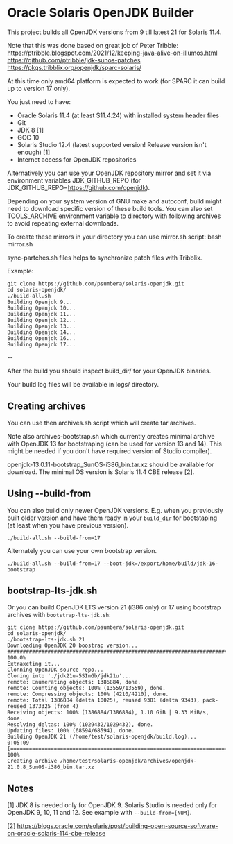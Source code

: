 # Oracle Solaris OpenJDK Builder

This project builds all OpenJDK versions from 9 till latest 21 for Solaris 11.4.

Note that this was done based on great job of Peter Tribble:
https://ptribble.blogspot.com/2021/12/keeping-java-alive-on-illumos.html
https://github.com/ptribble/jdk-sunos-patches
https://pkgs.tribblix.org/openjdk/sparc-solaris/

At this time only amd64 platform is expected to work (for SPARC it can build
up to version 17 only).


You just need to have:
- Oracle Solaris 11.4 (at least S11.4.24) with installed system header files
- Git
- JDK 8 [1]
- GCC 10
- Solaris Studio 12.4 (latest supported version! Release version isn't enough) [1]
- Internet access for OpenJDK repositories

Alternatively you can use your OpenJDK repository mirror and set it via
environment variables JDK_GITHUB_REPO (for JDK_GITHUB_REPO=https://github.com/openjdk).

Depending on your system version of GNU make and autoconf, build might need to
download specific version of these build tools. You can also set TOOLS_ARCHIVE
environment variable to directory with following archives to avoid repeating
external downloads.

To create these mirrors in your directory you can use mirror.sh script:
  bash mirror.sh

sync-partches.sh files helps to synchronize patch files with Tribblix.

Example:

```
git clone https://github.com/psumbera/solaris-openjdk.git
cd solaris-openjdk/
./build-all.sh
Building Openjdk 9...
Building Openjdk 10...
Building Openjdk 11...
Building Openjdk 12...
Building Openjdk 13...
Building Openjdk 14...
Building Openjdk 16...
Building Openjdk 17...
```

--

After the build you should inspect build_dir/ for your OpenJDK binaries.

Your build log files will be available in logs/ directory.

## Creating archives

You can use then archives.sh script which will create tar archives.

Note also archives-bootstrap.sh which currently creates minimal archive
with OpenJDK 13 for bootstraping (can be used for version 13 and 14).
This might be needed if you don't have required version of Studio
compiler).

openjdk-13.0.11-bootstrap_SunOS-i386_bin.tar.xz should be available for
download. The minimal OS version is Solaris 11.4 CBE release [2].

## Using --build-from

You can also build only newer OpenJDK versions. E.g. when you previously
built older version and have them ready in your `build_dir` for
bootstaping (at least when you have previous version).


```
./build-all.sh --build-from=17
```

Alternately you can use your own bootstrap version.

```
./build-all.sh --build-from=17 --boot-jdk=/export/home/build/jdk-16-bootstrap
```

## bootstrap-lts-jdk.sh

Or you can build OpenJDK LTS version 21 (i386 only) or 17 using
bootstrap archives with `bootstrap-lts-jdk.sh`:

```
git clone https://github.com/psumbera/solaris-openjdk.git
cd solaris-openjdk/
./bootstrap-lts-jdk.sh 21
Downloading OpenJDK 20 boostrap version...                                                                           
############################################################################################################################################################################################################ 100.0%
Extraxcting it...                                                                                                    
Clonning OpenJDK source repo...
Cloning into './jdk21u-5SImGb/jdk21u'...                                                                             
remote: Enumerating objects: 1386884, done.
remote: Counting objects: 100% (13559/13559), done.                                                                  
remote: Compressing objects: 100% (4210/4210), done.
remote: Total 1386884 (delta 10025), reused 9381 (delta 9343), pack-reused 1373325 (from 4)                          
Receiving objects: 100% (1386884/1386884), 1.10 GiB | 9.33 MiB/s, done.
Resolving deltas: 100% (1029432/1029432), done.                                                                      
Updating files: 100% (68594/68594), done.
Building OpenJDK 21 (/home/test/solaris-openjdk/build.log)...                                                   
0:05:09 [=======================================================================================================================================================================================>] 100%            
Creating archive /home/test/solaris-openjdk/archives/openjdk-21.0.8_SunOS-i386_bin.tar.xz

```

## Notes

[1] JDK 8 is needed only for OpenJDK 9. Solaris Studio is needed only for
    OpenJDK 9, 10, 11 and 12. See example with `--build-from=[NUM]`.

[2] https://blogs.oracle.com/solaris/post/building-open-source-software-on-oracle-solaris-114-cbe-release
